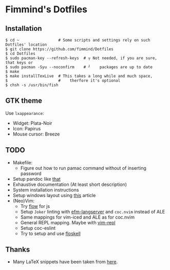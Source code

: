 # Fimmind's Dotfiles

## Installation

```shell
$ cd ~                 # Some scripts and settings rely on such Dotfiles' location
$ git clone https://github.com/fimmind/Dotfiles
$ cd Dotfiles
$ sudo pacman-key --refresh-keys  # ┬ Not needed, if you are sure, that keys or
$ sudo pacman -Syu --noconfirm    # ┘    packages are up to date
$ make
$ make installTexLive  # This takes a long while and much space,
$                      #    therfore it's optional
$ chsh -s /usr/bin/fish
```

## GTK theme

Use `lxappearance`:

- Widget: Plata-Noir
- Icon: Papirus
- Mouse cursor: Breeze

## TODO

- Makefile:
  - Figure out how to run pamac command without of inserting password
- Setup pandoc like [that](https://learnbyexample.github.io/tutorial/ebook-generation/customizing-pandoc/)
- Exhaustive documentation (At least short description)
- System installation instructions
- Setup windows layout using [this](https://i3wm.org/docs/layout-saving.html) article
- (Neo)Vim:
  - Try [flow](https://github.com/neoclide/coc.nvim/wiki/Language-servers#flow)
    for js
  - Setup `Joker` linting with
    [efm-langserver](https://github.com/mattn/efm-langserver) and `coc.nvim`
    instead of ALE
  - Same mappings for vim-iced and ALE as for coc.nvim
  - General REPL mapping. Maybe with [vim-repl](https://github.com/sillybun/vim-repl)
  - Setup coc-eslint
  - Try to setup and use [floskell](https://github.com/ennocramer/floskell)

## Thanks

- Many LaTeX snippets have been taken from [here](https://github.com/gillescastel/latex-snippets).

